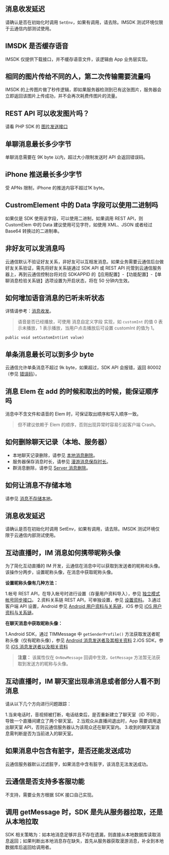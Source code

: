 ## 消息收发延迟

请确认是否在初始化时调用 `SetEnv`，如果有调用，请去除。IMSDK 测试环境仅限于云通信内部测试使用。

## IMSDK 是否缓存语音

IMSDK 仅提供下载接口，并不缓存语音文件，该逻辑由 App 业务层实现。

## 相同的图片传给不同的人，第二次传输需要流量吗

IMSDK 的上传图片做了秒传逻辑，即如果服务器检测到已有这张图片，服务器会立即返回该图片上传成功，并不会再次耗费传图片的流量。

## REST API 可以收发图片吗？

请看 PHP SDK 的 [图片发送接口](/doc/product/269/单发单聊消息#php.E9.9B.86.E6.88.90)

## 单聊消息最长多少字节

单聊消息需要在 9K byte 以内，超过大小限制发送时 API 会返回错误码。

## iPhone 推送最长多少字节

受 APNs 限制，iPhone 的推送内容不超过1K byte。

## CustromElement 中的 Data 字段可以使用二进制吗

如果仅是 SDK 使用该字段，可以使用二进制，如果调用 REST API，则 CustomElem 中的 Data 建议使用可见字符，如使用 XML、JSON 或者经过 Base64 转换过的二进制串。

## 非好友可以发消息吗

云通信默认不验证好友关系，非好友可以互相发消息。如果业务需要云通信后台做好友关系验证，需先将好友关系链通过 SDK API 或 REST API 托管到云通信服务器上，再到云通信控制台将对应 SDKAPPID 的【应用配置】-【功能配置】-【单聊消息检验关系链】选项设置为开启状态，将在 50 分钟内生效。

## 如何增加语音消息的已听未听状态

详情请参考：[消息收发](/doc/product/269/消息收发（Android%20SDK）#.E6.8E.A5.E6.94.B6.E8.AF.AD.E9.9F.B3.E6.B6.88.E6.81.AF)。

> 语音是否已经播放，可使用 消息自定义字段 实现，如 `customInt` 的值 0 表示未播放，1 表示播放，当用户点击播放后可设置 customInt 的值为 1。

` public void setCustomInt(int value) `

## 单条消息最长可以到多少 byte

云通信允许单条消息不超过 9k byte，如果超过，SDK API 会报错，返回 80002（参见 [错误码](/doc/product/269/错误码)）。

## 消息 Elem 在 add 的时候和取出的时候，能保证顺序吗

消息中不含文件和语音的 Elem 时，可保证取出顺序和写入顺序一致。

> 但不建议依赖于 Elem 的顺序，否则出现异常时容易引起客户端 Crash。

## 如何删除聊天记录（本地、服务器）

- 本地聊天记录删除，请参见 [本地消息删除](/doc/product/269/消息缓存和存储#.E6.9C.AC.E5.9C.B0.E6.B6.88.E6.81.AF.E5.88.A0.E9.99.A4)。
- 服务器保存消息时长，请参见 [漫游消息保存时长](/doc/product/269/%E6%B6%88%E6%81%AF%E7%BC%93%E5%AD%98%E5%92%8C%E5%AD%98%E5%82%A8#.E6.BC.AB.E6.B8.B8.E6.B6.88.E6.81.AF.E4.BF.9D.E5.AD.98.E6.97.B6.E9.95.BF)。
- 群消息删除，请参见 [Server 消息删除](/doc/product/269/消息缓存和存储#server.E6.B6.88.E6.81.AF.E5.88.A0.E9.99.A4)。

## 如何让消息不存储本地

请参见 [消息不存储本地](/doc/product/269/消息缓存和存储#.E7.A6.81.E7.94.A8.E6.9C.AC.E5.9C.B0.E5.AD.98.E5.82.A8)。

## 消息收发延迟

请确认是否在初始化时调用 SetEnv，如果有调用，请去除。IMSDK 测试环境仅限于云通信内部测试使用。

## 互动直播时，IM 消息如何携带昵称头像

为了简化互动直播的 IM 开发，云通信在消息中可以获取到发送者的昵称和头像。该操作分两步，设置昵称头像，在消息中获取昵称头像。

**设置昵称头像有几种方法：**

1.帐号 REST API，在导入帐号时进行设置（存量用户资料导入），参见 [独立模式帐号同步接口](/doc/product/269/独立模式帐号同步接口)。
2.资料关系链 REST API，可单独设置，参见 [设置资料](/doc/product/269/设置资料)。
3.通过客户端 API 设置，Android 参见 [Android 用户资料与关系链](/doc/product/269/用户资料与关系链（Android%20SDK）#.E8.AE.BE.E7.BD.AE.E8.87.AA.E5.B7.B1.E7.9A.84.E8.B5.84.E6.96.99)，iOS 参见 [iOS 用户资料与关系链](/doc/product/269/用户资料与关系链（iOS%20SDK）#.E8.AE.BE.E7.BD.AE.E8.87.AA.E5.B7.B1.E7.9A.84.E8.B5.84.E6.96.99)。

**在聊天消息中获取昵称头像：**

1.Android SDK，通过 TIMMessage 中 `getSenderProfile()` 方法获取发送者昵称头像（仅有昵称头像），参见 [Android 消息发送者及其相关资料](/doc/product/269/消息收发（Android%20SDK）#.E6.B6.88.E6.81.AF.E5.8F.91.E9.80.81.E8.80.85.E5.8F.8A.E5.85.B6.E7.9B.B8.E5.85.B3.E8.B5.84.E6.96.99)
2.iOS SDK，参见 [iOS 消息发送者以及相关资料](/doc/product/269/消息收发（iOS%20SDK）#3.4-.E6.B6.88.E6.81.AF.E5.8F.91.E9.80.81.E8.80.85.E4.BB.A5.E5.8F.8A.E7.9B.B8.E5.85.B3.E8.B5.84.E6.96.99)

> **注意：**
> 该属性仅在 `OnNewMessage` 回调中生效，`GetMessage` 方法暂无法获取到发送方的昵称与头像。

## 互动直播时，IM 聊天室出现串消息或者部分人看不到消息

请从以下几个方向进行问题跟踪：

1.当来电话时，音视频被打断，电话结束后，是否重新建立了聊天室（ID 不同），导致一个直播间建立了两个聊天室。
2.当观众从直播间退出时，App 需要调用退出聊天室 API，否则云通信服务器认为该观众还在聊天室内。
3.收到的聊天室消息需判断是否为当前进入的聊天室。

## 如果消息中包含有脏字，是否还能发送成功

云通信服务器默认过滤脏字，如果消息中含有脏字，该消息无法发送成功。

## 云通信是否支持多客服功能

不支持，需要业务方根据 SDK 接口自己实现。

## 调用 getMessage 时，SDK 是先从服务器拉取，还是从本地拉取

SDK 相关策略为：如本地消息足够并且不存在遗漏，则直接从本地数据库读取消息返回；如果判断出本地消息存在缺失，首先从服务器获取漫游消息，补全到本地数据库后返回给调用者。
